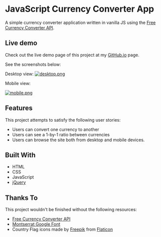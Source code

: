 
# JavaScript Currency Converter App

A simple currency converter application written in vanilla JS using  the [Free Currency Converter API](https://free.currencyconverterapi.com/).
## Live demo
Check out the live demo page of this project at my [GitHub.io](https://torod76.github.io/currency-converter-js/) page.

See the screenshots below:

Desktop view:
[![desktop.png](https://i.postimg.cc/GtxfNN5W/desktop.png)](https://postimg.cc/m1hV1dRj)

Mobile view:

[![mobile.png](https://i.postimg.cc/fTb5DJtt/mobile.png)](https://postimg.cc/qg92GBG4)

## Features
This project attempts to satisfy the following user stories:

 - Users can convert one currency to another 
 - Users can see a 1-by-1 ratio between currencies 
 - Users can browse the site both from desktop
   and mobile devices.
## Built With
 - HTML
 - CSS
 - JavaScript
 - [jQuery](https://jquery.com/)
## Thanks To
This project wouldn't be finished without the following resources:
 - [Free Currency Converter API](https://free.currencyconverterapi.com/)
 - [Montserrat Google Font](https://fonts.google.com/specimen/Montserrat?preview.text_type=custom)
 - Country Flag icons made by [Freepik](https://www.freepik.com/) from [Flaticon](https://www.flaticon.com/packs/countrys-flags)
